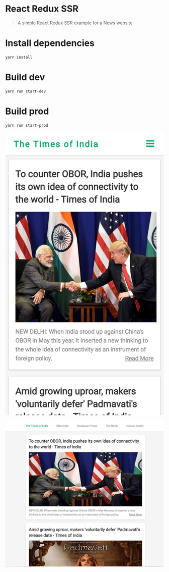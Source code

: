 # React Redux SSR

> A simple React Redux SSR example for a News website

# Install dependencies
    yarn install

# Build dev
    yarn run start-dev

# Build prod
    yarn run start-prod


![alt text](screenshots/news-mobile.png "News App sample: React Redux SSR")

![alt text](screenshots/news-desktop.png "News App sample: React Redux SSR")

